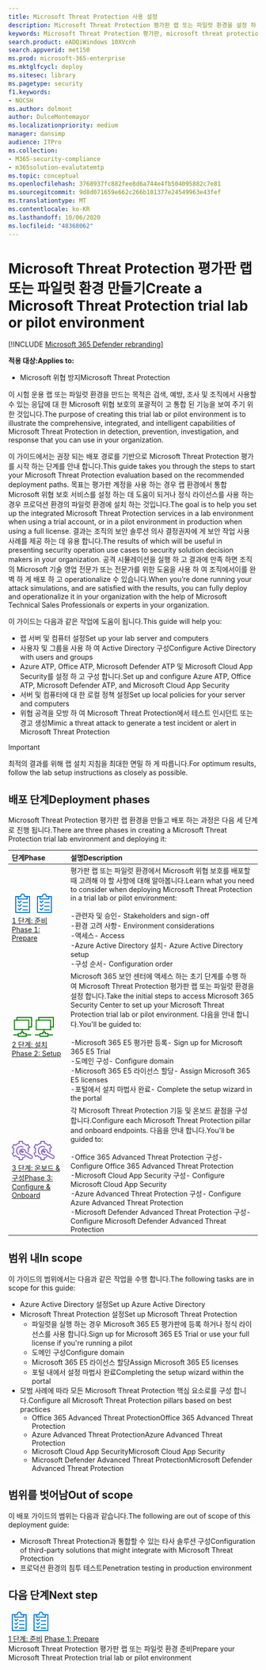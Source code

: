 ```yaml
---
title: Microsoft Threat Protection 사용 설정
description: Microsoft Threat Protection 평가판 랩 또는 파일럿 환경을 설정 하 여 장치, id, 데이터 및 응용 프로그램을 보호 하도록 설계 된 위협 방어 보호 솔루션을 통해 조직에서 도움을 얻을 수 있는 방법을 확인 하세요.
keywords: Microsoft Threat Protection 평가판, microsoft threat protection 체험, microsoft threat protection 평가 랩, microsoft 위협의 보호 파일럿, 사이버 보안, 고급 영구 위협, 엔터프라이즈 보안, 장치, 장치, id, 사용자, 데이터, 응용 프로그램, 사건, 자동화 된 조사 및 개선, 고급 구하기
search.product: eADQiWindows 10XVcnh
search.appverid: met150
ms.prod: microsoft-365-enterprise
ms.mktglfcycl: deploy
ms.sitesec: library
ms.pagetype: security
f1.keywords:
- NOCSH
ms.author: dolmont
author: DulceMontemayor
ms.localizationpriority: medium
manager: dansimp
audience: ITPro
ms.collection:
- M365-security-compliance
- m365solution-evalutatemtp
ms.topic: conceptual
ms.openlocfilehash: 3768937fc882fee8d6a744e4fb504095882c7e81
ms.sourcegitcommit: 9d8d071659e662c266b101377e24549963e43fef
ms.translationtype: MT
ms.contentlocale: ko-KR
ms.lasthandoff: 10/06/2020
ms.locfileid: "48368062"
---
```

# <a name="create-a-microsoft-threat-protection-trial-lab-or-pilot-environment"></a><span data-ttu-id="c9f1d-104">Microsoft Threat Protection 평가판 랩 또는 파일럿 환경 만들기</span><span class="sxs-lookup"><span data-stu-id="c9f1d-104">Create a Microsoft Threat Protection trial lab or pilot environment</span></span> 

[!INCLUDE [Microsoft 365 Defender rebranding](../includes/microsoft-defender.md)]


<span data-ttu-id="c9f1d-105">**적용 대상:**</span><span class="sxs-lookup"><span data-stu-id="c9f1d-105">**Applies to:**</span></span>
- <span data-ttu-id="c9f1d-106">Microsoft 위협 방지</span><span class="sxs-lookup"><span data-stu-id="c9f1d-106">Microsoft Threat Protection</span></span>

<span data-ttu-id="c9f1d-107">이 시험 운용 랩 또는 파일럿 환경을 만드는 목적은 검색, 예방, 조사 및 조직에서 사용할 수 있는 응답에 대 한 Microsoft 위협 보호의 포괄적이 고 통합 된 기능을 보여 주기 위한 것입니다.</span><span class="sxs-lookup"><span data-stu-id="c9f1d-107">The purpose of creating this trial lab or pilot environment is to illustrate the comprehensive, integrated, and intelligent capabilities of Microsoft Threat Protection in detection, prevention, investigation, and response that you can use in your organization.</span></span> 

<span data-ttu-id="c9f1d-108">이 가이드에서는 권장 되는 배포 경로를 기반으로 Microsoft Threat Protection 평가를 시작 하는 단계를 안내 합니다.</span><span class="sxs-lookup"><span data-stu-id="c9f1d-108">This guide takes you through the steps to start your Microsoft Threat Protection evaluation based on the recommended deployment paths.</span></span> <span data-ttu-id="c9f1d-109">목표는 평가판 계정을 사용 하는 경우 랩 환경에서 통합 Microsoft 위협 보호 서비스를 설정 하는 데 도움이 되거나 정식 라이선스를 사용 하는 경우 프로덕션 환경의 파일럿 환경에 설치 하는 것입니다.</span><span class="sxs-lookup"><span data-stu-id="c9f1d-109">The goal is to help you set up the integrated Microsoft Threat Protection services in a lab environment when using a trial account, or in a pilot environment in production when using a full license.</span></span> <span data-ttu-id="c9f1d-110">결과는 조직의 보안 솔루션 의사 결정권자에 게 보안 작업 사용 사례를 제공 하는 데 유용 합니다.</span><span class="sxs-lookup"><span data-stu-id="c9f1d-110">The results of which will be useful in presenting security operation use cases to security solution decision makers in your organization.</span></span> <span data-ttu-id="c9f1d-111">공격 시뮬레이션을 실행 하 고 결과에 만족 하면 조직의 Microsoft 기술 영업 전문가 또는 전문가를 위한 도움을 사용 하 여 조직에서이를 완벽 하 게 배포 하 고 operationalize 수 있습니다.</span><span class="sxs-lookup"><span data-stu-id="c9f1d-111">When you’re done running your attack simulations, and are satisfied with the results, you can fully deploy and operationalize it in your organization with the help of Microsoft Technical Sales Professionals or experts in your organization.</span></span> 

<span data-ttu-id="c9f1d-112">이 가이드는 다음과 같은 작업에 도움이 됩니다.</span><span class="sxs-lookup"><span data-stu-id="c9f1d-112">This guide will help you:</span></span>
- <span data-ttu-id="c9f1d-113">랩 서버 및 컴퓨터 설정</span><span class="sxs-lookup"><span data-stu-id="c9f1d-113">Set up your lab server and computers</span></span>
- <span data-ttu-id="c9f1d-114">사용자 및 그룹을 사용 하 여 Active Directory 구성</span><span class="sxs-lookup"><span data-stu-id="c9f1d-114">Configure Active Directory with users and groups</span></span>
- <span data-ttu-id="c9f1d-115">Azure ATP, Office ATP, Microsoft Defender ATP 및 Microsoft Cloud App Security를 설정 하 고 구성 합니다.</span><span class="sxs-lookup"><span data-stu-id="c9f1d-115">Set up and configure Azure ATP, Office ATP, Microsoft Defender ATP, and Microsoft Cloud App Security</span></span>
- <span data-ttu-id="c9f1d-116">서버 및 컴퓨터에 대 한 로컬 정책 설정</span><span class="sxs-lookup"><span data-stu-id="c9f1d-116">Set up local policies for your server and computers</span></span>
- <span data-ttu-id="c9f1d-117">위협 공격을 모방 하 여 Microsoft Threat Protection에서 테스트 인시던트 또는 경고 생성</span><span class="sxs-lookup"><span data-stu-id="c9f1d-117">Mimic a threat attack to generate a test incident or alert in Microsoft Threat Protection</span></span>

>[!IMPORTANT]
><span data-ttu-id="c9f1d-118">최적의 결과를 위해 랩 설치 지침을 최대한 면밀 하 게 따릅니다.</span><span class="sxs-lookup"><span data-stu-id="c9f1d-118">For optimum results, follow the lab setup instructions as closely as possible.</span></span>


## <a name="deployment-phases"></a><span data-ttu-id="c9f1d-119">배포 단계</span><span class="sxs-lookup"><span data-stu-id="c9f1d-119">Deployment phases</span></span>

<span data-ttu-id="c9f1d-120">Microsoft Threat Protection 평가판 랩 환경을 만들고 배포 하는 과정은 다음 세 단계로 진행 됩니다.</span><span class="sxs-lookup"><span data-stu-id="c9f1d-120">There are three phases in creating a Microsoft Threat Protection trial lab environment and deploying it:</span></span>

|<span data-ttu-id="c9f1d-121">단계</span><span class="sxs-lookup"><span data-stu-id="c9f1d-121">Phase</span></span> | <span data-ttu-id="c9f1d-122">설명</span><span class="sxs-lookup"><span data-stu-id="c9f1d-122">Description</span></span> | 
|:-------|:-----|
| <span data-ttu-id="c9f1d-123">![1 단계: 준비](../../media/prepare.png)</span><span class="sxs-lookup"><span data-stu-id="c9f1d-123">![Phase 1: Prepare](../../media/prepare.png)</span></span><br>[<span data-ttu-id="c9f1d-124">1 단계: 준비</span><span class="sxs-lookup"><span data-stu-id="c9f1d-124">Phase 1: Prepare</span></span>](prepare-mtpeval.md)| <span data-ttu-id="c9f1d-125">평가판 랩 또는 파일럿 환경에서 Microsoft 위협 보호를 배포할 때 고려해 야 할 사항에 대해 알아봅니다.</span><span class="sxs-lookup"><span data-stu-id="c9f1d-125">Learn what you need to consider when deploying Microsoft Threat Protection in a trial lab or pilot environment:</span></span> <br><br><span data-ttu-id="c9f1d-126">-관련자 및 승인</span><span class="sxs-lookup"><span data-stu-id="c9f1d-126">- Stakeholders and sign-off</span></span> <br> <span data-ttu-id="c9f1d-127">-환경 고려 사항</span><span class="sxs-lookup"><span data-stu-id="c9f1d-127">- Environment considerations</span></span> <br><span data-ttu-id="c9f1d-128">-액세스</span><span class="sxs-lookup"><span data-stu-id="c9f1d-128">- Access</span></span> <br><span data-ttu-id="c9f1d-129">-Azure Active Directory 설치</span><span class="sxs-lookup"><span data-stu-id="c9f1d-129">- Azure Active Directory setup</span></span> <br> <span data-ttu-id="c9f1d-130">-구성 순서</span><span class="sxs-lookup"><span data-stu-id="c9f1d-130">- Configuration order</span></span>
|  <span data-ttu-id="c9f1d-131">![2 단계: 설치](../../media/setup.png)</span><span class="sxs-lookup"><span data-stu-id="c9f1d-131">![Phase 2: Setup](../../media/setup.png)</span></span> <br>[<span data-ttu-id="c9f1d-132">2 단계: 설치</span><span class="sxs-lookup"><span data-stu-id="c9f1d-132">Phase 2: Setup</span></span>](setup-mtpeval.md)|  <span data-ttu-id="c9f1d-133">Microsoft 365 보안 센터에 액세스 하는 초기 단계를 수행 하 여 Microsoft Threat Protection 평가판 랩 또는 파일럿 환경을 설정 합니다.</span><span class="sxs-lookup"><span data-stu-id="c9f1d-133">Take the initial steps to access Microsoft 365 Security Center to set up your Microsoft Threat Protection trial lab or pilot environment.</span></span> <span data-ttu-id="c9f1d-134">다음을 안내 합니다.</span><span class="sxs-lookup"><span data-stu-id="c9f1d-134">You'll be guided to:</span></span><br><br><span data-ttu-id="c9f1d-135">-Microsoft 365 E5 평가판 등록</span><span class="sxs-lookup"><span data-stu-id="c9f1d-135">- Sign up for Microsoft 365 E5 Trial</span></span> <br>  <span data-ttu-id="c9f1d-136">-도메인 구성</span><span class="sxs-lookup"><span data-stu-id="c9f1d-136">- Configure domain</span></span><br><span data-ttu-id="c9f1d-137">-Microsoft 365 E5 라이선스 할당</span><span class="sxs-lookup"><span data-stu-id="c9f1d-137">- Assign Microsoft 365 E5 licenses</span></span><br><span data-ttu-id="c9f1d-138">-포털에서 설치 마법사 완료</span><span class="sxs-lookup"><span data-stu-id="c9f1d-138">- Complete the setup wizard in the portal</span></span>|
|  <span data-ttu-id="c9f1d-139">![3 단계: 온보드 & 구성](../../media/config-onboard.png)</span><span class="sxs-lookup"><span data-stu-id="c9f1d-139">![Phase 3: Configure & Onboard](../../media/config-onboard.png)</span></span> <br>[<span data-ttu-id="c9f1d-140">3 단계: 온보드 & 구성</span><span class="sxs-lookup"><span data-stu-id="c9f1d-140">Phase 3: Configure & Onboard</span></span>](config-mtpeval.md) | <span data-ttu-id="c9f1d-141">각 Microsoft Threat Protection 기둥 및 온보드 끝점을 구성 합니다.</span><span class="sxs-lookup"><span data-stu-id="c9f1d-141">Configure each Microsoft Threat Protection pillar and onboard endpoints.</span></span> <span data-ttu-id="c9f1d-142">다음을 안내 합니다.</span><span class="sxs-lookup"><span data-stu-id="c9f1d-142">You'll be guided to:</span></span><br><br><span data-ttu-id="c9f1d-143">-Office 365 Advanced Threat Protection 구성</span><span class="sxs-lookup"><span data-stu-id="c9f1d-143">- Configure Office 365 Advanced Threat Protection</span></span><br><span data-ttu-id="c9f1d-144">-Microsoft Cloud App Security 구성</span><span class="sxs-lookup"><span data-stu-id="c9f1d-144">- Configure Microsoft Cloud App Security</span></span><br><span data-ttu-id="c9f1d-145">-Azure Advanced Threat Protection 구성</span><span class="sxs-lookup"><span data-stu-id="c9f1d-145">- Configure Azure Advanced Threat Protection</span></span><br><span data-ttu-id="c9f1d-146">-Microsoft Defender Advanced Threat Protection 구성</span><span class="sxs-lookup"><span data-stu-id="c9f1d-146">- Configure Microsoft Defender Advanced Threat Protection</span></span> 


## <a name="in-scope"></a><span data-ttu-id="c9f1d-147">범위 내</span><span class="sxs-lookup"><span data-stu-id="c9f1d-147">In scope</span></span>

<span data-ttu-id="c9f1d-148">이 가이드의 범위에서는 다음과 같은 작업을 수행 합니다.</span><span class="sxs-lookup"><span data-stu-id="c9f1d-148">The following tasks are in scope for this guide:</span></span>
-   <span data-ttu-id="c9f1d-149">Azure Active Directory 설정</span><span class="sxs-lookup"><span data-stu-id="c9f1d-149">Set up Azure Active Directory</span></span>
-   <span data-ttu-id="c9f1d-150">Microsoft Threat Protection 설정</span><span class="sxs-lookup"><span data-stu-id="c9f1d-150">Set up Microsoft Threat Protection</span></span>
    -   <span data-ttu-id="c9f1d-151">파일럿을 실행 하는 경우 Microsoft 365 E5 평가판에 등록 하거나 정식 라이선스를 사용 합니다.</span><span class="sxs-lookup"><span data-stu-id="c9f1d-151">Sign up for Microsoft 365 E5 Trial or use your full license if you're running a pilot</span></span>
    -   <span data-ttu-id="c9f1d-152">도메인 구성</span><span class="sxs-lookup"><span data-stu-id="c9f1d-152">Configure domain</span></span>
    -   <span data-ttu-id="c9f1d-153">Microsoft 365 E5 라이선스 할당</span><span class="sxs-lookup"><span data-stu-id="c9f1d-153">Assign Microsoft 365 E5 licenses</span></span>
    -   <span data-ttu-id="c9f1d-154">포털 내에서 설정 마법사 완료</span><span class="sxs-lookup"><span data-stu-id="c9f1d-154">Completing the setup wizard within the portal</span></span>
-   <span data-ttu-id="c9f1d-155">모범 사례에 따라 모든 Microsoft Threat Protection 핵심 요소로를 구성 합니다.</span><span class="sxs-lookup"><span data-stu-id="c9f1d-155">Configure all Microsoft Threat Protection pillars based on best practices</span></span>
    -   <span data-ttu-id="c9f1d-156">Office 365 Advanced Threat Protection</span><span class="sxs-lookup"><span data-stu-id="c9f1d-156">Office 365 Advanced Threat Protection</span></span>
    -   <span data-ttu-id="c9f1d-157">Azure Advanced Threat Protection</span><span class="sxs-lookup"><span data-stu-id="c9f1d-157">Azure Advanced Threat Protection</span></span>
    -   <span data-ttu-id="c9f1d-158">Microsoft Cloud App Security</span><span class="sxs-lookup"><span data-stu-id="c9f1d-158">Microsoft Cloud App Security</span></span>
    -   <span data-ttu-id="c9f1d-159">Microsoft Defender Advanced Threat Protection</span><span class="sxs-lookup"><span data-stu-id="c9f1d-159">Microsoft Defender Advanced Threat Protection</span></span>

## <a name="out-of-scope"></a><span data-ttu-id="c9f1d-160">범위를 벗어남</span><span class="sxs-lookup"><span data-stu-id="c9f1d-160">Out of scope</span></span>

<span data-ttu-id="c9f1d-161">이 배포 가이드의 범위는 다음과 같습니다.</span><span class="sxs-lookup"><span data-stu-id="c9f1d-161">The following are out of scope of this deployment guide:</span></span>

-   <span data-ttu-id="c9f1d-162">Microsoft Threat Protection과 통합할 수 있는 타사 솔루션 구성</span><span class="sxs-lookup"><span data-stu-id="c9f1d-162">Configuration of third-party solutions that might integrate with Microsoft Threat Protection</span></span>
-   <span data-ttu-id="c9f1d-163">프로덕션 환경의 침투 테스트</span><span class="sxs-lookup"><span data-stu-id="c9f1d-163">Penetration testing in production environment</span></span>

## <a name="next-step"></a><span data-ttu-id="c9f1d-164">다음 단계</span><span class="sxs-lookup"><span data-stu-id="c9f1d-164">Next step</span></span>
<span data-ttu-id="c9f1d-165">![1 단계: 준비](../../media/prepare.png)</span><span class="sxs-lookup"><span data-stu-id="c9f1d-165">![Phase 1: Prepare](../../media/prepare.png)</span></span> <br><span data-ttu-id="c9f1d-166">[1 단계: 준비](prepare-mtpeval.md) 
</span><span class="sxs-lookup"><span data-stu-id="c9f1d-166">[Phase 1: Prepare](prepare-mtpeval.md) 
</span></span><br> <span data-ttu-id="c9f1d-167">Microsoft Threat Protection 평가판 랩 또는 파일럿 환경 준비</span><span class="sxs-lookup"><span data-stu-id="c9f1d-167">Prepare your Microsoft Threat Protection trial lab or pilot environment</span></span>
